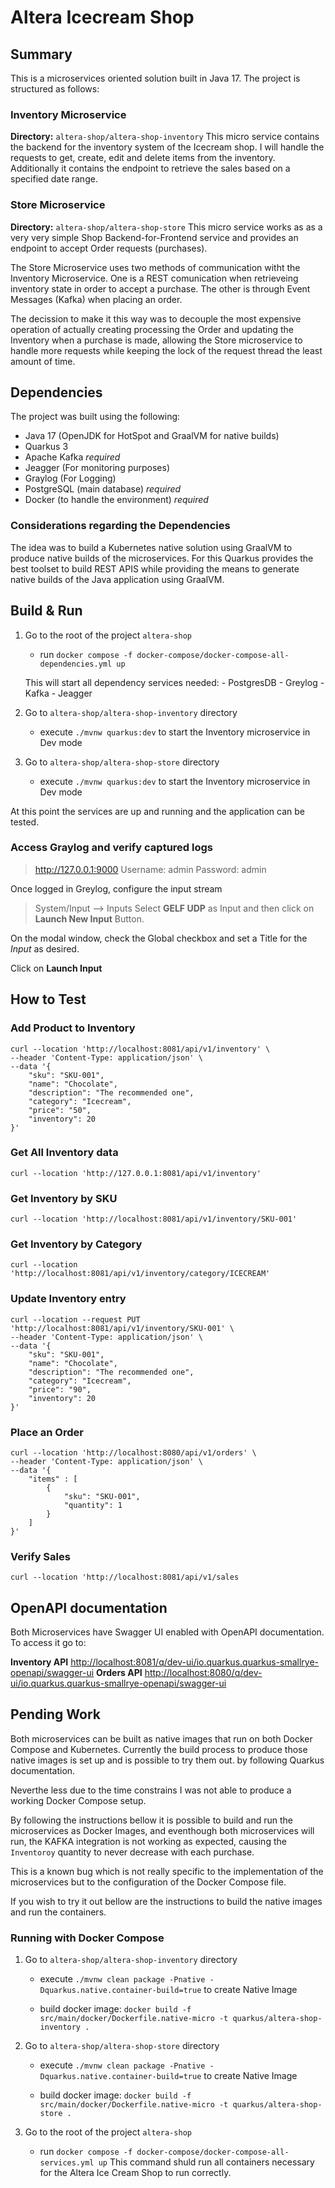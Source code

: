 # Altera Icecream Shop

## Summary

This is a microservices oriented solution built in Java 17. The project is structured as follows:

### Inventory Microservice
**Directory:** `altera-shop/altera-shop-inventory`
This micro service contains the backend for the inventory system of the Icecream shop. I will handle the requests to get, create, edit and delete items from the inventory. Additionally it contains the endpoint to retrieve the sales based on a specified date range.

### Store Microservice
**Directory:** `altera-shop/altera-shop-store`
This micro service works as as a very very simple Shop Backend-for-Frontend service and provides an endpoint to accept Order requests (purchases).

The Store Microservice uses two methods of communication witht the Inventory Microservice.
One is a REST comunication when retrieveing inventory state in order to accept a purchase. The other is through Event Messages (Kafka) when placing an order.

The decission to make it this way was to decouple the most expensive operation of actually creating processing the Order and updating the Inventory when a purchase is made, allowing the Store microservice to handle more requests while keeping the lock of the request thread the least amount of time.

## Dependencies

The project was built using the following:

- Java 17 (OpenJDK for HotSpot and GraalVM for native builds)
- Quarkus 3
- Apache Kafka *required*
- Jeagger (For monitoring purposes)
- Graylog (For Logging)
- PostgreSQL (main database) *required*
- Docker (to handle the environment) *required*

### Considerations regarding the Dependencies
The idea was to build a Kubernetes native solution using GraalVM to produce native builds of the microservices. For this Quarkus provides the best toolset to build REST APIS while providing the means to generate native builds of the Java application using GraalVM.


## Build & Run


1. Go to the root of the project `altera-shop`
	- run `docker compose -f docker-compose/docker-compose-all-dependencies.yml up`

	This will start all dependency services needed:
		- PostgresDB
		- Greylog
		- Kafka
		- Jeagger

2. Go to `altera-shop/altera-shop-inventory` directory
	- execute `./mvnw quarkus:dev` to start the Inventory microservice in Dev mode

3. Go to `altera-shop/altera-shop-store` directory
	- execute `./mvnw quarkus:dev` to start the Inventory microservice in Dev mode

At this point the services are up and running and the application can be tested.

### Access Graylog and verify captured logs

> http://127.0.0.1:9000
> Username: admin
> Password: admin

Once logged in Greylog, configure the input stream

> System/Input --> Inputs
Select **GELF UDP** as Input and  then click on **Launch New Input** Button.

On the modal window, check the Global checkbox and set a Title for the *Input* as desired.

Click on **Launch Input**



## How to Test

### Add Product to Inventory
```
curl --location 'http://localhost:8081/api/v1/inventory' \
--header 'Content-Type: application/json' \
--data '{
	"sku": "SKU-001",
	"name": "Chocolate",
	"description": "The recommended one",
	"category": "Icecream",
	"price": "50",
	"inventory": 20
}'
```

### Get All Inventory data
```
curl --location 'http://127.0.0.1:8081/api/v1/inventory'
```


### Get Inventory by SKU
```
curl --location 'http://localhost:8081/api/v1/inventory/SKU-001'
```


### Get Inventory by Category
```
curl --location 'http://localhost:8081/api/v1/inventory/category/ICECREAM'
```


### Update Inventory entry
```
curl --location --request PUT 'http://localhost:8081/api/v1/inventory/SKU-001' \
--header 'Content-Type: application/json' \
--data '{
	"sku": "SKU-001",
	"name": "Chocolate",
	"description": "The recommended one",
	"category": "Icecream",
	"price": "90",
	"inventory": 20
}'
```

### Place an Order

```
curl --location 'http://localhost:8080/api/v1/orders' \
--header 'Content-Type: application/json' \
--data '{
	"items" : [
        {
            "sku": "SKU-001",
            "quantity": 1
        }
    ]
}'
```


### Verify Sales
```
curl --location 'http://localhost:8081/api/v1/sales
```


## OpenAPI documentation

Both Microservices have Swagger UI enabled with OpenAPI documentation.
To access it go to:

**Inventory API** [http://localhost:8081/q/dev-ui/io.quarkus.quarkus-smallrye-openapi/swagger-ui](http://localhost:8081/q/dev-ui/io.quarkus.quarkus-smallrye-openapi/swagger-ui)
**Orders API** [http://localhost:8080/q/dev-ui/io.quarkus.quarkus-smallrye-openapi/swagger-ui](http://localhost:8080/q/dev-ui/io.quarkus.quarkus-smallrye-openapi/swagger-ui)


## Pending Work

Both microservices can be built as native images that run on both Docker Compose and Kubernetes. Currently the build process to produce those native images is set up and is possible to try them out. by following Quarkus documentation.

Neverthe less due to the time constrains I was not able to produce a working Docker Compose setup.

By following the instructions bellow it is possible to build and run the microservices as Docker Images, and eventhough both microservices will run, the KAFKA integration is not working as expected, causing the `Inventoroy`  quantity to never decrease with each purchase.

This is a known bug which is not really specific to the implementation of the microservices but to the configuration of the Docker Compose file.

If you wish to try it out bellow are the instructions to build the native images and run the containers.

### Running with Docker Compose

1. Go to `altera-shop/altera-shop-inventory` directory

	- execute `./mvnw clean package -Pnative -Dquarkus.native.container-build=true` to create Native Image

	- build docker image: `docker build -f src/main/docker/Dockerfile.native-micro -t quarkus/altera-shop-inventory .`


2. Go to `altera-shop/altera-shop-store` directory

	- execute `./mvnw clean package -Pnative -Dquarkus.native.container-build=true` to create Native Image

	- build docker image: `docker build -f src/main/docker/Dockerfile.native-micro -t quarkus/altera-shop-store .`

3. Go to the root of the project `altera-shop`
	- run `docker compose -f docker-compose/docker-compose-all-services.yml up`
	This command shuld run all containers necessary for the Altera Ice Cream Shop to run correctly.





